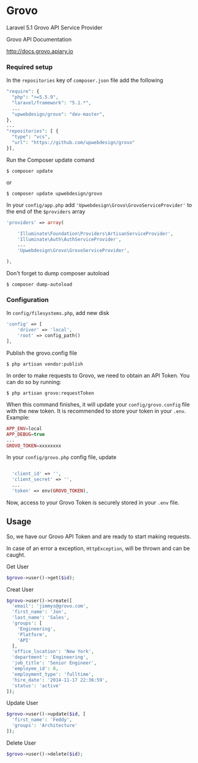 # Grovo
Laravel 5.1 Grovo API Service Provider

Grovo API Documentation

http://docs.grovo.apiary.io

### Required setup

In the `repositories` key of `composer.json` file add the following

```php
"require": {
  "php": ">=5.5.9",
  "laravel/framework": "5.1.*",
  ...
  "upwebdesign/grovo": "dev-master",
},
...
"repositories": [ {
  "type": "vcs",
  "url": "https://github.com/upwebdesign/grovo"
}],
```
Run the Composer update comand

    $ composer update

or

    $ composer update upwebdesign/grovo

In your `config/app.php` add `'Upwebdesign\Grovo\GrovoServiceProvider'` to the end of the `$providers` array

```php
'providers' => array(

    'Illuminate\Foundation\Providers\ArtisanServiceProvider',
    'Illuminate\Auth\AuthServiceProvider',
    ...
    'Upwebdesign\Grovo\GrovoServiceProvider',

),
```

Don't forget to dump composer autoload

    $ composer dump-autoload

### Configuration

In `config/filesystems.php`, add new disk

```php
'config' => [
    'driver' => 'local',
    'root' => config_path()
],
```

Publish the grovo.config file

    $ php artisan vendor:publish

In order to make requests to Grovo, we need to obtain an API Token. You can do so by running:

    $ php artisan grovo:requestToken

When this command finishes, it will update your `config/grovo.config` file with the new token. It is recommended to store your token in your `.env`. Example:

```php
APP_ENV=local
APP_DEBUG=true
...
GROVO_TOKEN=xxxxxxxx
```

In your `config/grovo.php` config file, update

```php

  'client_id' => '',
  'client_secret' => '',
  ...
  'token' => env(GROVO_TOKEN),
```

Now, access to your Grovo Token is securely stored in your `.env` file.

## Usage

So, we have our Grovo API Token and are ready to start making requests.

In case of an error a exception, `HttpException`, will be thrown and can be caught.

Get User

```php
$grovo->user()->get($id);
```

Creat User
```php
$grovo->user()->create([
  'email': 'jimmys@grovo.com',
  'first_name': 'Jon',
  'last_name': 'Sales',
  'groups': [
    'Engineering',
    'Platform',
    'API'
  ],
  'office_location': 'New York',
  'department': 'Engineering',
  'job_title': 'Senior Engineer',
  'employee_id': 8,
  'employment_type': 'fulltime',
  'hire_date': '2014-11-17 22:36:59',
  'status': 'active'
]);
```

Update User
```php
$grovo->user()->update($id, [
  'first_name': 'Feddy',
  'groups': 'Architecture'
]);
```

Delete User
```php
$grovo->user()->delete($id);
```